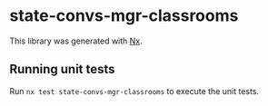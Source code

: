 # state-convs-mgr-classrooms

This library was generated with [Nx](https://nx.dev).

## Running unit tests

Run `nx test state-convs-mgr-classrooms` to execute the unit tests.
